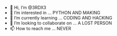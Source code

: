 - 👋 Hi, I’m @3RDX3
- 👀 I’m interested in ... PYTHON AND MAKING
- 🌱 I’m currently learning ... CODING AND HACKING
- 💞️ I’m looking to collaborate on ... A LOST PERSON
- 📫 How to reach me ... NEVER

<!---
3RDX3/3RDX3 is a ✨ special ✨ repository because its `README.md` (this file) appears on your GitHub profile.
You can click the Preview link to take a look at your changes.
--->
